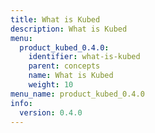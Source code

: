 ```yaml
---
title: What is Kubed
description: What is Kubed
menu:
  product_kubed_0.4.0:
    identifier: what-is-kubed
    parent: concepts
    name: What is Kubed
    weight: 10
menu_name: product_kubed_0.4.0
info:
  version: 0.4.0
---
```


